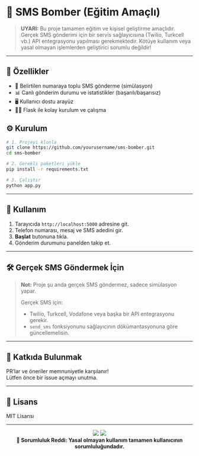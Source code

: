 # 📱 SMS Bomber (Eğitim Amaçlı)

> **UYARI:** Bu proje tamamen eğitim ve kişisel geliştirme amaçlıdır. Gerçek SMS gönderimi için bir servis sağlayıcısına (Twilio, Turkcell vb.) API entegrasyonu yapılması gerekmektedir. Kötüye kullanım veya yasal olmayan işlemlerden geliştirici sorumlu değildir!

---

## 🚀 Özellikler

- 📲 Belirtilen numaraya toplu SMS gönderme (simülasyon)
- 📊 Canlı gönderim durumu ve istatistikler (başarılı/başarısız)
- 🖥️ Kullanıcı dostu arayüz
- 🕵️‍♂️ Flask ile kolay kurulum ve çalışma

## ⚙️ Kurulum

```bash
# 1. Projeyi klonla
git clone https://github.com/yourusername/sms-bomber.git
cd sms-bomber

# 2. Gerekli paketleri yükle
pip install -r requirements.txt

# 3. Çalıştır
python app.py
```

---

## 📝 Kullanım

1. Tarayıcıda `http://localhost:5000` adresine git.
2. Telefon numarası, mesaj ve SMS adedini gir.
3. **Başlat** butonuna tıkla.
4. Gönderim durumunu panelden takip et.

---

## 🛠️ Gerçek SMS Göndermek İçin

> **Not:** Proje şu anda gerçek SMS göndermez, sadece simülasyon yapar.
>
> Gerçek SMS için:
>
> - Twilio, Turkcell, Vodafone veya başka bir API entegrasyonu gerekir.
> - `send_sms` fonksiyonunu sağlayıcının dökümantasyonuna göre güncellemelisin.

---

## 🌟 Katkıda Bulunmak

PR’lar ve öneriler memnuniyetle karşılanır!  
Lütfen önce bir issue açmayı unutma.

---

## 📄 Lisans

MIT Lisansı

---

<div align="center">
  <img src="https://img.shields.io/github/stars/canblmz1/sms_bomber?style=social">
  <img src="https://img.shields.io/github/forks/canblmz1/sms_bomber?style=social">
  <br>
  <b>🚫 Sorumluluk Reddi: Yasal olmayan kullanım tamamen kullanıcının sorumluluğundadır.</b>
</div>
